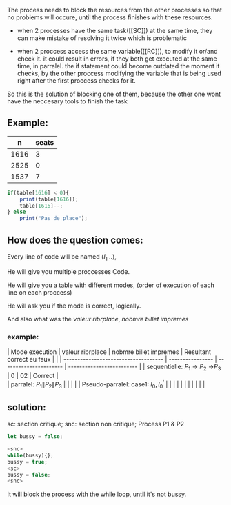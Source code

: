 The process needs to block the resources from the other processes so that no problems will occure, until the process finishes with these resources.

- when 2 processes have the same task([[SC]]) at the same time, they can make mistake of resolving it twice which is problematic

- when 2 proccess access the same variable([[RC]]), to modify it or/and check it. it could result in errors, if they both get executed at the same time, in parralel. the if statement could become outdated the moment it checks, by the other proccess modifying the variable that is being used right after the first proccess checks for it.

So this is the solution of blocking one of them, because the other one wont have the neccesary tools to finish the task

## Example:
| n    | seats |
| ---- | ----- |
| 1616 | 3     |
| 2525 | 0     |
| 1537 | 7     |
```js
if(table[1616] < 0){
	print(table[1616]);
	table[1616]--;
} else
	print("Pas de place");
```


## How does the question comes:

Every line of code will be named ($I_1$ ..),

He will give you multiple proccesses Code.

He will give you a table with different modes, (order of execution of each line on each proccess)

He will ask you if the mode is correct, logically.

And also what was the *valeur ribrplace*, *nobmre billet impremes*

### example:
| Mode execution                       | valeur ribrplace | nobmre billet impremes | Resultant correct eu faux |       |
| ------------------------------------ | ---------------- | ---------------------- | ------------------------- |
| sequentielle: $P_1$ -> $P_2$ ->$P_3$           | 0                | 02                     | Correct                   |    
| parralel: $P_1\|P_2\|P_3$                          |                  |                     |                         |
|   Pseudo-parralel: case1: $I_0,I_{0}^{'}$                                   |                  |                        |                           |       |
|                                      |                  |                        |                           |       |



## solution:
sc: section critique;
snc: section non critique;
Process P1 & P2
```js
let bussy = false;

<snc>
while(bussy){};
bussy = true;
<sc>
bussy = false;
<snc>

```
It will block the process with the while loop, until it's not bussy.
